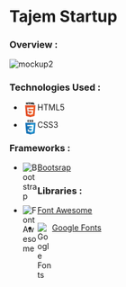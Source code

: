 # Tajem Startup
### Overview :
![mockup2](https://user-images.githubusercontent.com/86334640/127806399-863adaa4-0c45-44e7-b836-2393c4525509.png)


### Technologies Used : 
* [<img align="left" alt="HTML5" width="26px" src="https://raw.githubusercontent.com/github/explore/80688e429a7d4ef2fca1e82350fe8e3517d3494d/topics/html/html.png" />]()HTML5
 
* [<img align="left" alt="CSS3" width="26px" src="https://raw.githubusercontent.com/github/explore/80688e429a7d4ef2fca1e82350fe8e3517d3494d/topics/css/css.png" />]()CSS3

### Frameworks : 
* [<img align="left" alt="Bootstrap" width="26px" src="https://cdn.worldvectorlogo.com/logos/bootstrap-4.svg" />]()[Bootsrap](https://getbootstrap.com/)

### Libraries : 
* [<img align="left" alt="Font Awesome" width="26px" src="https://www.drupal.org/files/project-images/font_awesome_logo.png" />]()[Font Awesome](https://fontawesome.com/)

* [<img align="left" alt="Google Fonts" width="26px" src="https://user-images.githubusercontent.com/86334640/125142726-b52caa00-e118-11eb-829b-c14afb33c4e1.png" />]()[Google Fonts](https://fonts.google.com/)
